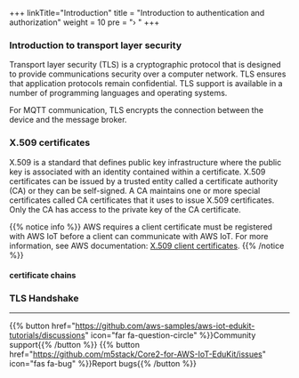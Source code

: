 +++
linkTitle="Introduction"
title = "Introduction to authentication and authorization"
weight = 10
pre = "› "
+++



### Introduction to transport layer security ###

Transport layer security (TLS) is a cryptographic protocol that is designed to provide communications security over a computer network. TLS ensures that application protocols remain confidential. TLS support is available in a number of programming languages and operating systems. 

For MQTT communication, TLS encrypts the connection between the device and the message broker. 


### X.509 certificates ###

X.509 is a standard that defines public key infrastructure where the public key is associated with an identity contained within a certificate. X.509 certificates can be issued by a trusted entity called a certificate authority (CA) or they can be self-signed. A CA maintains one or more special certificates called CA certificates that it uses to issue X.509 certificates. Only the CA has access to the private key of the CA certificate.

{{% notice info %}}
AWS requires a client certificate must be registered with AWS IoT before a client can communicate with AWS IoT. For more information, see AWS documentation: [X.509 client certificates](https://docs.aws.amazon.com/iot/latest/developerguide/x509-client-certs.html).
{{% /notice %}}



#### certificate chains ####


### TLS Handshake ###







---
{{% button href="https://github.com/aws-samples/aws-iot-edukit-tutorials/discussions" icon="far fa-question-circle" %}}Community support{{% /button %}} {{% button href="https://github.com/m5stack/Core2-for-AWS-IoT-EduKit/issues" icon="fas fa-bug" %}}Report bugs{{% /button %}}